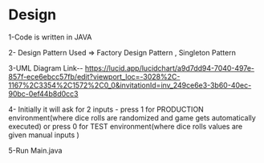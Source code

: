 # Design
1-Code is written in JAVA   

2- Design Pattern Used => Factory Design Pattern , Singleton Pattern

3-UML Diagram Link--  https://lucid.app/lucidchart/a9d7dd94-7040-497e-857f-ece6ebcc57fb/edit?viewport_loc=-3028%2C-1167%2C3354%2C1572%2C0_0&invitationId=inv_249ce6e3-3b60-40ec-90bc-0ef44b8d0cc3

4- Initially it will ask for 2 inputs - press 1 for PRODUCTION environment(where dice rolls are randomized and game gets automatically executed) or press 0 for TEST environment(where dice rolls values are given manual inputs )

5-Run Main.java 
